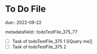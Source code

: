 # To Do File

due:: 2022-09-22

metadatafield:: todoTestFile_375\_77

- [ ] Task of todoTestFile_375 1 [[Query me]]
- [ ] Task of todoTestFile_375 2
